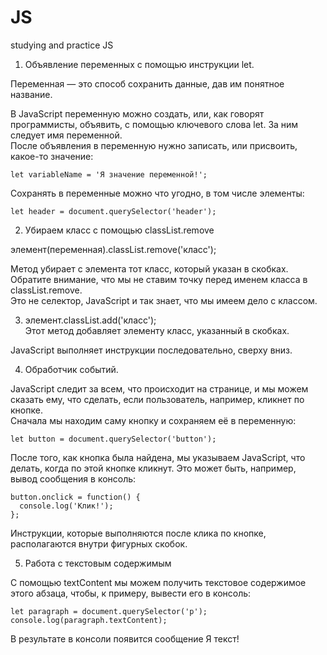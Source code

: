 # JS
studying and practice JS

1. Объявление переменных с помощью инструкции let.

Переменная — это способ сохранить данные, дав им понятное название.

В JavaScript переменную можно создать, или, как говорят программисты, объявить, с помощью ключевого слова let. За ним следует имя переменной.  
После объявления в переменную нужно записать, или присвоить, какое-то значение:  

    let variableName = 'Я значение переменной!';

Сохранять в переменные можно что угодно, в том числе элементы:

    let header = document.querySelector('header');


2. Убираем класс с помощью classList.remove

  элемент(переменная).classList.remove('класс');

Метод убирает с элемента тот класс, который указан в скобках. Обратите внимание, что мы не ставим точку перед именем класса в classList.remove.  
Это не селектор, JavaScript и так знает, что мы имеем дело с классом.

3. элемент.classList.add('класс');  
Этот метод добавляет элементу класс, указанный в скобках.

JavaScript выполняет инструкции последовательно, сверху вниз.

4. Обработчик событий.

JavaScript следит за всем, что происходит на странице, и мы можем сказать ему, что сделать, если пользователь, например, кликнет по кнопке.  
Сначала мы находим саму кнопку и сохраняем её в переменную:

    let button = document.querySelector('button');
После того, как кнопка была найдена, мы указываем JavaScript, что делать, когда по этой кнопке кликнут. Это может быть, например,  
вывод сообщения в консоль:

    button.onclick = function() {
      console.log('Клик!');
    };
Инструкции, которые выполняются после клика по кнопке, располагаются внутри фигурных скобок.

5. Работа с текстовым содержимым 

С помощью textContent мы можем получить текстовое содержимое этого абзаца, чтобы, к примеру, вывести его в консоль:

    let paragraph = document.querySelector('p');
    console.log(paragraph.textContent);

В результате в консоли появится сообщение Я текст!
